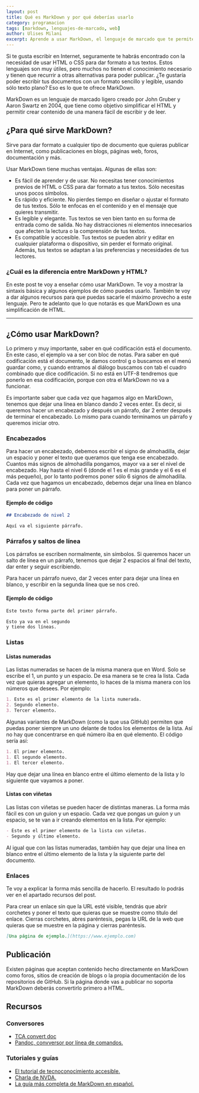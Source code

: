 ```yaml
---
layout: post
title: Qué es MarkDown y por qué deberías usarlo
category: programacion
tags: [markdown, lenguajes-de-marcado, web]
author: Ulises Milani
excerpt: Aprende a usar MarkDown, el lenguaje de marcado que te permite crear documentos HTML con un formato sencillo y legible, usando sólo texto plano.
---
```


Si te gusta escribir en Internet, seguramente te habrás encontrado con
la necesidad de usar HTML o CSS para dar formato a tus textos. Estos
lenguajes son muy útiles, pero muchos no tienen el conocimiento
necesario y tienen que recurrir a otras alternativas para poder
publicar. ¿Te gustaría poder escribir tus documentos con un formato
sencillo y legible, usando sólo texto plano? Eso es lo que te ofrece
MarkDown.

MarkDown es un lenguaje de marcado ligero creado por John Gruber y Aaron
Swartz en 2004, que tiene como objetivo simplificar el HTML y permitir
crear contenido de una manera fácil de escribir y de leer.

## ¿Para qué sirve MarkDown?

Sirve para dar formato a cualquier tipo de documento que quieras
publicar en Internet, como publicaciones en blogs, páginas web, foros, documentación y
más.

Usar MarkDown tiene muchas ventajas. Algunas de ellas son:

-   Es fácil de aprender y de usar. No necesitas tener conocimientos previos de HTML o CSS para dar formato a tus textos. Sólo necesitas unos pocos símbolos.
-   Es rápido y eficiente. No pierdes tiempo en diseñar o ajustar el formato de tus textos. Sólo te enfocas en el contenido y en el mensaje que quieres transmitir.
-   Es legible y elegante. Tus textos se ven bien tanto en su forma de entrada como de salida. No hay distracciones ni elementos innecesarios que afecten la lectura o la comprensión de tus textos.
-   Es compatible y accesible. Tus textos se pueden abrir y editar en cualquier plataforma o dispositivo, sin perder el formato original. Además, tus textos se adaptan a las preferencias y necesidades de tus lectores.

### ¿Cuál es la diferencia entre MarkDown y HTML?

En este post te voy a enseñar cómo usar MarkDown. Te voy a mostrar la
sintaxis básica y algunos ejemplos de cómo puedes usarlo. También te voy
a dar algunos recursos para que puedas sacarle el máximo provecho a este
lenguaje. Pero te adelanto que lo que notarás es que MarkDown es una simplificación de HTML.

---

## ¿Cómo usar MarkDown?

Lo primero y muy importante, saber en qué codificación está el
documento. En este caso, el ejemplo va a ser con bloc de notas. Para
saber en qué codificación está el documento, le damos control g o
buscamos en el menú guardar como, y cuando entramos al diálogo buscamos con
tab el cuadro combinado que dice codificación. Si no está en UTF-8
tendremos que ponerlo en esa codificación, porque con otra el MarkDown no
va a funcionar.

Es importante saber que cada vez que hagamos algo en MarkDown, tenemos
que dejar una línea en blanco dando 2 veces enter. Es decir, si queremos
hacer un encabezado y después un párrafo, dar 2 enter después de
terminar el encabezado. Lo mismo para cuando terminamos un párrafo y
queremos iniciar otro.

### Encabezados

Para hacer un encabezado, debemos escribir el signo de almohadilla, dejar un
espacio y poner el texto que queramos que tenga ese encabezado. Cuantos más signos de almohadilla pongamos, mayor va a ser el nivel de
encabezado. Hay hasta el nivel 6 (donde el 1 es el más grande y el 6 es el más pequeño), por lo tanto podremos poner sólo 6
signos de almohadilla. Cada vez que hagamos un encabezado, debemos dejar una línea en blanco
para poner un párrafo.

#### Ejemplo de código

```MarkDown
## Encabezado de nivel 2

Aquí va el siguiente párrafo.
```

### Párrafos y saltos de línea

Los párrafos se escriben normalmente, sin símbolos. Si queremos hacer un salto de línea en un párrafo, tenemos que dejar 2
espacios al final del texto, dar enter y seguir escribiendo.

Para hacer un párrafo nuevo, dar 2 veces enter para dejar una línea en
blanco, y escribir en la segunda línea que se nos creó.

#### Ejemplo de código

```MarkDown
Este texto forma parte del primer párrafo.

Esto ya va en el segundo
y tiene dos líneas.
```

### Listas

#### Listas numeradas

Las listas numeradas se hacen de la misma manera que en Word. Solo se
escribe el 1, un punto y un espacio. De esa manera se te crea la lista. Cada vez que quieras agregar un elemento, lo haces de la misma manera con los números que desees. Por ejemplo:

```MarkDown
1. Este es el primer elemento de la lista numerada.
2. Segundo elemento.
3. Tercer elemento.
```

Algunas variantes de MarkDown (como la que usa GitHub) permiten que puedas poner siempre un uno delante de todos los elementos de la lista. Así no hay que concentrarse en qué número iba en qué elemento. El código sería así:

```MarkDown
1. El primer elemento.
1. El segundo elemento.
1. El tercer elemento.
```

Hay que dejar una línea en blanco entre el último elemento de la lista y lo siguiente que vayamos a poner.

#### Listas con viñetas

Las listas con viñetas se pueden hacer de distintas maneras. La forma
más fácil es con un guion y un espacio. Cada vez que pongas un guion y
un espacio, se te van a ir creando elementos en la lista. Por ejemplo:

```MarkDown
- Éste es el primer elemento de la lista con viñetas.
- Segundo y último elemento.
```

Al igual que con las listas numeradas, también hay que dejar una línea en blanco entre el último elemento de la lista y la siguiente parte del documento.

### Enlaces

Te voy a explicar la forma más sencilla de hacerlo. El resultado lo
podrás ver en el apartado recursos del post.

Para crear un enlace sin que la URL esté visible, tendrás que abrir
corchetes y poner el texto que quieras que se muestre como título del
enlace. Cierras corchetes, abres paréntesis, pegas la URL de la web que
quieras que se muestre en la página y cierras paréntesis.

```MarkDown
[Una página de ejemplo.](https://www.ejemplo.com)
```

## Publicación

Existen páginas que aceptan contenido hecho directamente en MarkDown como foros, sitios de creación de blogs o la propia documentación de los repositorios de GitHub. Si la página donde vas a publicar no soporta MarkDown deberás convertirlo primero a HTML.

## Recursos

### Conversores

-   [TCA convert doc](https://tecnoconocimientoaccesible.blogspot.com/2021/05/tca-convertdoc-12-con-reconocimiento-de.html)
-   [Pandoc, convversor por línea de comandos.](https://pandoc.org/installing.html)

### Tutoriales y guías

-   [El tutorial de tecnoconocimiento accesible.](https://www.youtube.com/watch?v=3K-aFgctmkk)
-   [Charla de NVDA.](https://www.youtube.com/watch?v=mMN39MMN07I)
-   [La guía más completa de MarkDown en español.](https://markdown.es/)
